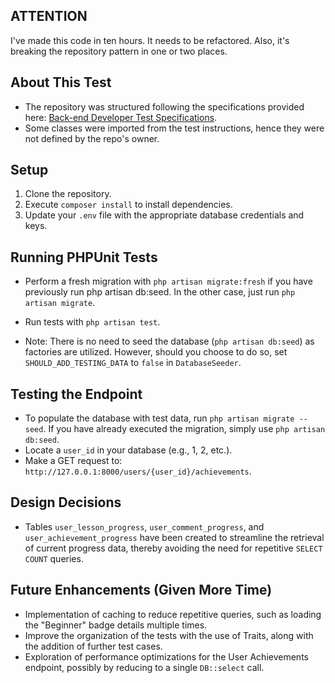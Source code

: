 ## ATTENTION
I've made this code in ten hours. It needs to be refactored. Also, it's breaking the repository pattern in one or two places.

## About This Test
- The repository was structured following the specifications provided here: [Back-end Developer Test Specifications](https://ipsmedia.notion.site/ipsmedia/Back-end-Developer-Test-26cb7ae808204668a6ca3c408eaa6d4f).
- Some classes were imported from the test instructions, hence they were not defined by the repo's owner.
  
## Setup
1. Clone the repository.
2. Execute `composer install` to install dependencies.
3. Update your `.env` file with the appropriate database credentials and keys.

## Running PHPUnit Tests
- Perform a fresh migration with `php artisan migrate:fresh` if you have previously run php artisan db:seed. In the other case, just run `php artisan migrate`.
- Run tests with `php artisan test`.

- Note: There is no need to seed the database (`php artisan db:seed`) as factories are utilized. However, should you choose to do so, set `SHOULD_ADD_TESTING_DATA` to `false` in `DatabaseSeeder`.

## Testing the Endpoint
- To populate the database with test data, run `php artisan migrate --seed`. If you have already executed the migration, simply use `php artisan db:seed`.
- Locate a `user_id` in your database (e.g., 1, 2, etc.).
- Make a GET request to: `http://127.0.0.1:8000/users/{user_id}/achievements`.

## Design Decisions
- Tables `user_lesson_progress`, `user_comment_progress`, and `user_achievement_progress` have been created to streamline the retrieval of current progress data, thereby avoiding the need for repetitive `SELECT COUNT` queries.

## Future Enhancements (Given More Time)
- Implementation of caching to reduce repetitive queries, such as loading the "Beginner" badge details multiple times.
- Improve the organization of the tests with the use of Traits, along with the addition of further test cases.
- Exploration of performance optimizations for the User Achievements endpoint, possibly by reducing to a single `DB::select` call.
